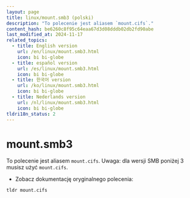 ```yaml
---
layout: page
title: linux/mount.smb3 (polski)
description: "To polecenie jest aliasem `mount.cifs`."
content_hash: be6260c8f95c64eaa67d3d08dddb02db2fd90abe
last_modified_at: 2024-11-17
related_topics:
  - title: English version
    url: /en/linux/mount.smb3.html
    icon: bi bi-globe
  - title: español version
    url: /es/linux/mount.smb3.html
    icon: bi bi-globe
  - title: 한국어 version
    url: /ko/linux/mount.smb3.html
    icon: bi bi-globe
  - title: Nederlands version
    url: /nl/linux/mount.smb3.html
    icon: bi bi-globe
tldri18n_status: 2
---
```

# mount.smb3

To polecenie jest aliasem `mount.cifs`.
Uwaga: dla wersji SMB poniżej 3 musisz użyć `mount.cifs`.

- Zobacz dokumentację oryginalnego polecenia:

`tldr mount.cifs`
